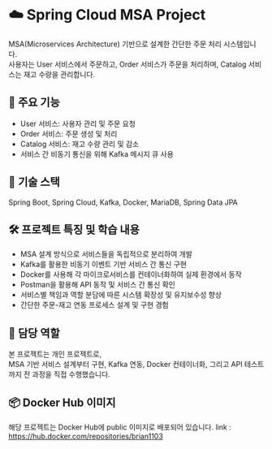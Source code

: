 # ☁️ Spring Cloud MSA Project

MSA(Microservices Architecture) 기반으로 설계한 간단한 주문 처리 시스템입니다.  
사용자는 User 서비스에서 주문하고, Order 서비스가 주문을 처리하며, Catalog 서비스는 재고 수량을 관리합니다.

## 📌 주요 기능

- User 서비스: 사용자 관리 및 주문 요청  
- Order 서비스: 주문 생성 및 처리  
- Catalog 서비스: 재고 수량 관리 및 감소  
- 서비스 간 비동기 통신을 위해 Kafka 메시지 큐 사용

## 🔧 기술 스택

Spring Boot, Spring Cloud, Kafka, Docker, MariaDB, Spring Data JPA

## 🛠️ 프로젝트 특징 및 학습 내용

- MSA 설계 방식으로 서비스들을 독립적으로 분리하여 개발  
- Kafka를 활용한 비동기 이벤트 기반 서비스 간 통신 구현  
- Docker를 사용해 각 마이크로서비스를 컨테이너화하여 실제 환경에서 동작  
- Postman을 활용해 API 동작 및 서비스 간 통신 확인  
- 서비스별 책임과 역할 분담에 따른 시스템 확장성 및 유지보수성 향상  
- 간단한 주문-재고 연동 프로세스 설계 및 구현 경험

## 👤 담당 역할

본 프로젝트는 개인 프로젝트로,  
MSA 기반 서비스 설계부터 구현, Kafka 연동, Docker 컨테이너화, 그리고 API 테스트까지 전 과정을 직접 수행했습니다.

## 📦 Docker Hub 이미지

해당 프로젝트는 Docker Hub에 public 이미지로 배포되어 있습니다.
link : https://hub.docker.com/repositories/brian1103
